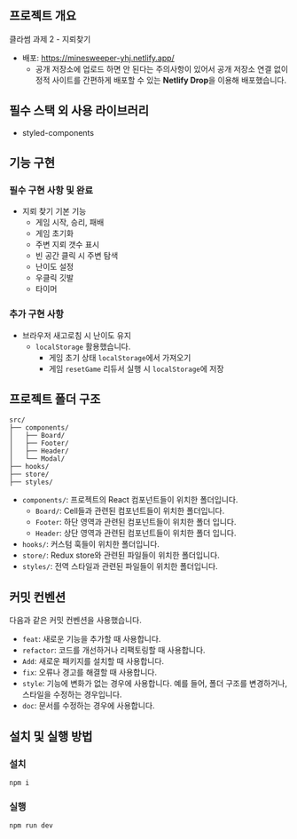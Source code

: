 ## 프로젝트 개요

클라썸 과제 2 - 지뢰찾기

- 배포: https://minesweeper-yhj.netlify.app/
  - 공개 저장소에 업로드 하면 안 된다는 주의사항이 있어서 공개 저장소 연결 없이 정적 사이트를 간편하게 배포할 수 있는 **Netlify Drop**을 이용해 배포했습니다.

## 필수 스택 외 사용 라이브러리

- styled-components

## 기능 구현

### 필수 구현 사항 및 완료

- 지뢰 찾기 기본 기능
  - 게임 시작, 승리, 패배
  - 게임 초기화
  - 주변 지뢰 갯수 표시
  - 빈 공간 클릭 시 주변 탐색
  - 난이도 설정
  - 우클릭 깃발
  - 타이머

### 추가 구현 사항

- 브라우저 새고로침 시 난이도 유지
  - `localStorage` 활용했습니다.
    - 게임 초기 상태 `localStorage`에서 가져오기
    - 게임 `resetGame` 리듀서 실행 시 `localStorage`에 저장

## 프로젝트 폴더 구조

```
src/
├── components/
│   ├── Board/
│   ├── Footer/
│   ├── Header/
│   └── Modal/
├── hooks/
├── store/
├── styles/
```

- `components/`: 프로젝트의 React 컴포넌트들이 위치한 폴더입니다.
  - `Board/`: Cell들과 관련된 컴포넌트들이 위치한 폴더입니다.
  - `Footer`: 하단 영역과 관련된 컴포넌트들이 위치한 폴더 입니다.
  - `Header`: 상단 영역과 관련된 컴포넌트들이 위치한 폴더 입니다.
- `hooks/`: 커스텀 훅들이 위치한 폴더입니다.
- `store/`: Redux store와 관련된 파일들이 위치한 폴더입니다.
- `styles/`: 전역 스타일과 관련된 파일들이 위치한 폴더입니다.

## 커밋 컨벤션

다음과 같은 커밋 컨벤션을 사용했습니다.

- `feat`: 새로운 기능을 추가할 때 사용합니다.
- `refactor`: 코드를 개선하거나 리팩토링할 때 사용합니다.
- `Add`: 새로운 패키지를 설치할 때 사용합니다.
- `fix`: 오류나 경고를 해결할 때 사용합니다.
- `style`: 기능에 변화가 없는 경우에 사용합니다. 예를 들어, 폴더 구조를 변경하거나, 스타일을 수정하는 경우입니다.
- `doc`: 문서를 수정하는 경우에 사용합니다.

## 설치 및 실행 방법

### 설치

```
npm i
```

### 실행

```
npm run dev
```

